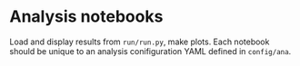 # Analysis notebooks

Load and display results from `run/run.py`, make plots. Each notebook should be unique to an analysis conifiguration YAML defined in `config/ana`. 